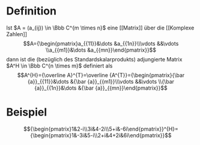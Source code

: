 # Definition
Ist $A = (a_{ij}) \in \Bbb C^{m \times n}$ eine [[Matrix]] über die [[Komplexe Zahlen]]
$$A={\begin{pmatrix}a_{{11}}&\dots &a_{{1n}}\\\vdots &&\vdots \\a_{{m1}}&\dots &a_{{mn}}\end{pmatrix}}$$
dann ist die (bezüglich des Standardskalarprodukts) adjungierte Matrix $A^H \in \Bbb C^{n \times m}$ definiert als
$$A^{H}={\overline A}^{T}=\overline {A^{T}}={\begin{pmatrix}{\bar {a}}_{{11}}&\dots &{\bar {a}}_{{m1}}\\\vdots &&\vdots \\{\bar {a}}_{{1n}}&\dots &{\bar {a}}_{{mn}}\end{pmatrix}}$$
# Beispiel
$${\begin{pmatrix}1&2-i\\3i&4-2i\\5+i&-6i\end{pmatrix}}^{H}={\begin{pmatrix}1&-3i&5-i\\2+i&4+2i&6i\end{pmatrix}}$$